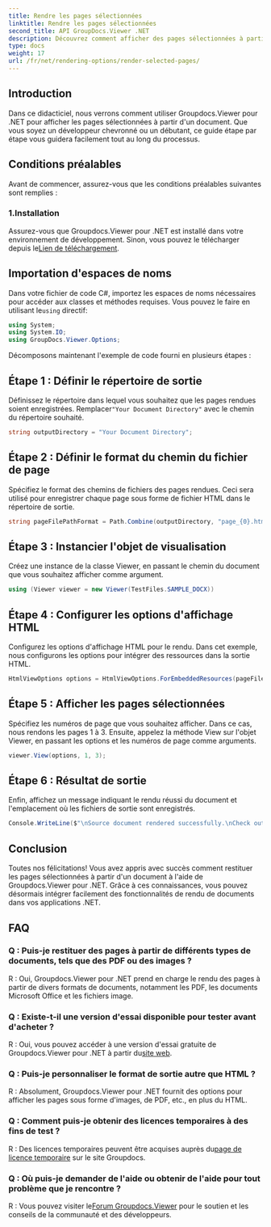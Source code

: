 ```yaml
---
title: Rendre les pages sélectionnées
linktitle: Rendre les pages sélectionnées
second_title: API GroupDocs.Viewer .NET
description: Découvrez comment afficher des pages sélectionnées à partir de documents à l'aide de Groupdocs.Viewer pour .NET. Tutoriel étape par étape avec des exemples de code inclus.
type: docs
weight: 17
url: /fr/net/rendering-options/render-selected-pages/
---
```

## Introduction

Dans ce didacticiel, nous verrons comment utiliser Groupdocs.Viewer pour .NET pour afficher les pages sélectionnées à partir d'un document. Que vous soyez un développeur chevronné ou un débutant, ce guide étape par étape vous guidera facilement tout au long du processus.

## Conditions préalables

Avant de commencer, assurez-vous que les conditions préalables suivantes sont remplies :

### 1.Installation

 Assurez-vous que Groupdocs.Viewer pour .NET est installé dans votre environnement de développement. Sinon, vous pouvez le télécharger depuis le[Lien de téléchargement](https://releases.groupdocs.com/viewer/net/).

## Importation d'espaces de noms

Dans votre fichier de code C#, importez les espaces de noms nécessaires pour accéder aux classes et méthodes requises. Vous pouvez le faire en utilisant le`using` directif:

```csharp
using System;
using System.IO;
using GroupDocs.Viewer.Options;
```

Décomposons maintenant l'exemple de code fourni en plusieurs étapes :

## Étape 1 : Définir le répertoire de sortie

 Définissez le répertoire dans lequel vous souhaitez que les pages rendues soient enregistrées. Remplacer`"Your Document Directory"` avec le chemin du répertoire souhaité.

```csharp
string outputDirectory = "Your Document Directory";
```

## Étape 2 : Définir le format du chemin du fichier de page

Spécifiez le format des chemins de fichiers des pages rendues. Ceci sera utilisé pour enregistrer chaque page sous forme de fichier HTML dans le répertoire de sortie.

```csharp
string pageFilePathFormat = Path.Combine(outputDirectory, "page_{0}.html");
```

## Étape 3 : Instancier l'objet de visualisation

Créez une instance de la classe Viewer, en passant le chemin du document que vous souhaitez afficher comme argument.

```csharp
using (Viewer viewer = new Viewer(TestFiles.SAMPLE_DOCX))
```

## Étape 4 : Configurer les options d'affichage HTML

Configurez les options d'affichage HTML pour le rendu. Dans cet exemple, nous configurons les options pour intégrer des ressources dans la sortie HTML.

```csharp
HtmlViewOptions options = HtmlViewOptions.ForEmbeddedResources(pageFilePathFormat);
```

## Étape 5 : Afficher les pages sélectionnées

Spécifiez les numéros de page que vous souhaitez afficher. Dans ce cas, nous rendons les pages 1 à 3. Ensuite, appelez la méthode View sur l'objet Viewer, en passant les options et les numéros de page comme arguments.

```csharp
viewer.View(options, 1, 3);
```

## Étape 6 : Résultat de sortie

Enfin, affichez un message indiquant le rendu réussi du document et l'emplacement où les fichiers de sortie sont enregistrés.

```csharp
Console.WriteLine($"\nSource document rendered successfully.\nCheck output in {outputDirectory}.");
```

## Conclusion

Toutes nos félicitations! Vous avez appris avec succès comment restituer les pages sélectionnées à partir d'un document à l'aide de Groupdocs.Viewer pour .NET. Grâce à ces connaissances, vous pouvez désormais intégrer facilement des fonctionnalités de rendu de documents dans vos applications .NET.

## FAQ

### Q : Puis-je restituer des pages à partir de différents types de documents, tels que des PDF ou des images ?

R : Oui, Groupdocs.Viewer pour .NET prend en charge le rendu des pages à partir de divers formats de documents, notamment les PDF, les documents Microsoft Office et les fichiers image.

### Q : Existe-t-il une version d'essai disponible pour tester avant d'acheter ?

 R : Oui, vous pouvez accéder à une version d'essai gratuite de Groupdocs.Viewer pour .NET à partir du[site web](https://releases.groupdocs.com/).

### Q : Puis-je personnaliser le format de sortie autre que HTML ?

R : Absolument, Groupdocs.Viewer pour .NET fournit des options pour afficher les pages sous forme d'images, de PDF, etc., en plus du HTML.

### Q : Comment puis-je obtenir des licences temporaires à des fins de test ?

R : Des licences temporaires peuvent être acquises auprès du[page de licence temporaire](https://purchase.groupdocs.com/temporary-license/) sur le site Groupdocs.

### Q : Où puis-je demander de l'aide ou obtenir de l'aide pour tout problème que je rencontre ?

 R : Vous pouvez visiter le[Forum Groupdocs.Viewer](https://forum.groupdocs.com/c/viewer/9) pour le soutien et les conseils de la communauté et des développeurs.